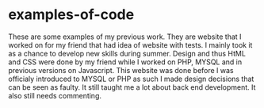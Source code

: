 # examples-of-code
These are some examples of my previous work. They are website that I worked on for my friend that had idea of website with tests. I mainly took it as a chance to develop new skills during summer.
Design and thus HtML and CSS were done by my friend while I worked on PHP, MYSQL and in previous versions on Javascript.
This website was done before I was officialy introduced to MYSQL or PHP as such I made design decisions that can be seen as faulty. It still taught me a lot about back end development. 
It also still needs commenting.